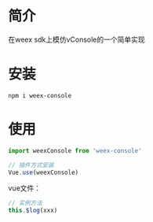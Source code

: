 # 简介

在weex sdk上模仿vConsole的一个简单实现

# 安装

```shell
npm i weex-console
```

# 使用

```js
import weexConsole from 'weex-console'

// 插件方式安装
Vue.use(weexConsole)
```

vue文件：
```js
// 实例方法
this.$log(xxx)
```